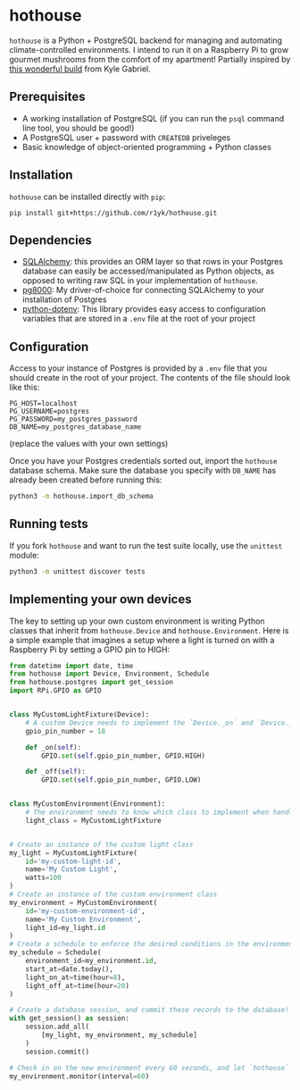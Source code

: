 # hothouse

`hothouse` is a Python + PostgreSQL backend for managing and automating climate-controlled environments. I intend to run it on a Raspberry Pi to grow gourmet mushrooms from the comfort of my apartment! Partially inspired by [this wonderful build](https://www.youtube.com/watch?v=z41Wy5ZF4O8) from Kyle Gabriel.

## Prerequisites
- A working installation of PostgreSQL (if you can run the `psql` command line tool, you should be good!)
- A PostgreSQL user + password with `CREATEDB` priveleges
- Basic knowledge of object-oriented programming + Python classes

## Installation
`hothouse` can be installed directly with `pip`:

`pip install git+https://github.com/r1yk/hothouse.git`

## Dependencies
- [SQLAlchemy](https://www.sqlalchemy.org/): this provides an ORM layer so that rows in your Postgres database can easily be accessed/manipulated as Python objects, as opposed to writing raw SQL in your implementation of `hothouse`.
- [pg8000](https://github.com/tlocke/pg8000): My driver-of-choice for connecting SQLAlchemy to your installation of Postgres
- [python-dotenv](https://pypi.org/project/python-dotenv/): This library provides easy access to configuration variables that are stored in a `.env` file at the root of your project 

## Configuration
Access to your instance of Postgres is provided by a `.env` file that you should create in the root of your project. The contents of the file should look like this:
```
PG_HOST=localhost
PG_USERNAME=postgres
PG_PASSWORD=my_postgres_password
DB_NAME=my_postgres_database_name
```
(replace the values with your own settings)

Once you have your Postgres credentials sorted out, import the `hothouse` database schema. Make sure the database you specify with `DB_NAME` has already been created before running this:
```sh
python3 -m hothouse.import_db_schema
```
## Running tests
If you fork `hothouse` and want to run the test suite locally, use the `unittest` module:
```sh
python3 -m unittest discover tests
```

## Implementing your own devices
The key to setting up your own custom environment is writing Python classes that inherit from `hothouse.Device` and `hothouse.Environment`. Here is a simple example that imagines a setup where a light is turned on with a Raspberry Pi by setting a GPIO pin to HIGH:

```python
from datetime import date, time
from hothouse import Device, Environment, Schedule
from hothouse.postgres import get_session
import RPi.GPIO as GPIO


class MyCustomLightFixture(Device):
    # A custom Device needs to implement the `Device._on` and `Device._off` methods.
    gpio_pin_number = 18

    def _on(self):
        GPIO.set(self.gpio_pin_number, GPIO.HIGH)

    def _off(self):
        GPIO.set(self.gpio_pin_number, GPIO.LOW)


class MyCustomEnvironment(Environment):
    # The environment needs to know which class to implement when handling lighting events
    light_class = MyCustomLightFixture


# Create an instance of the custom light class
my_light = MyCustomLightFixture(
    id='my-custom-light-id',
    name='My Custom Light',
    watts=100
)
# Create an instance of the custom environment class
my_environment = MyCustomEnvironment(
    id='my-custom-environment-id',
    name='My Custom Environment',
    light_id=my_light.id
)
# Create a schedule to enforce the desired conditions in the environment
my_schedule = Schedule(
    environment_id=my_environment.id,
    start_at=date.today(),
    light_on_at=time(hour=8),
    light_off_at=time(hour=20)
)

# Create a database session, and commit these records to the database!
with get_session() as session:
    session.add_all(
        [my_light, my_environment, my_schedule]
    )
    session.commit()

# Check in on the new environment every 60 seconds, and let `hothouse` take care of the automations
my_environment.monitor(interval=60)
```